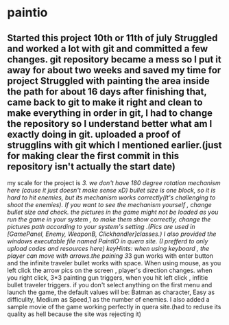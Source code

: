 # paintio
Started this project 10th or 11th of july
Struggled and worked a lot with git and committed a few changes.
git repository became a mess so I put it away for about two weeks and saved my time for project
Struggled with painting the area inside the path for about 16 days
after finishing that, came back to git to make it right and clean
to make everything in order in git, I had to change the repository so I understand better what am I exactly doing in git.
uploaded a proof of strugglins with git which I mentioned earlier.(just for making clear the first commit in this repository isn't actually the start date)
-----------------------------------------------------------------------
my scale for the project is *3.
we don't have 180 degree rotation mechanism here (cause it just doesn't make sense xD)
bullet size is one block, so it is hard to hit enemies, but its mechanism works correctly(It's challenging to shoot the enemies). If you want to see the mechanism yourself , change bullet size and check.
the pictures in the game might not be loaded as you run the game in your system , to make them show correctly, change the pictures path according to your system's setting .(Pics are used in [GamePanel, Enemy, WeaponB, Clickhandler]classes.)
I also provided the windows executable file named PaintIO in quera site. (I prefferd to only upload codes and resources here)
keyHints: when using keyboard , the player can move with arrows.the paining 3*3 gun works with enter button and the infinite traveler bullet works with space. When using mouse, as you left click the arrow pics on the screen , player's direction changes. when you right click, 3*3 painting gun triggers, when you hit left click , infitie bullet traveler triggers.
if you don't select anything on the first menu and launch the game, the default values will be: Batman as character, Easy as difficulity, Medium as Speed,1 as the number of enemies. 
I also added a sample movie of the game working perfectly in quera site.(had to reduse its quality as hell because the site was rejecting it)
